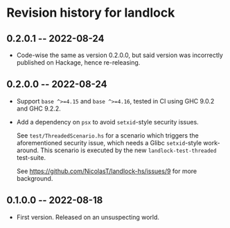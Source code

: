 # Revision history for landlock

## 0.2.0.1 -- 2022-08-24

* Code-wise the same as version 0.2.0.0, but said version was incorrectly
  published on Hackage, hence re-releasing.

## 0.2.0.0 -- 2022-08-24

* Support `base ^>=4.15` and `base ^>=4.16`, tested in CI using GHC 9.0.2 and
  GHC 9.2.2.

* Add a dependency on `psx` to avoid `setxid`-style security issues.

  See `test/ThreadedScenario.hs` for a scenario which triggers the
  aforementioned security issue, which needs a Glibc `setxid`-style
  work-around. This scenario is executed by the new `landlock-test-threaded`
  test-suite.

  See https://github.com/NicolasT/landlock-hs/issues/9 for more background.

## 0.1.0.0 -- 2022-08-18

* First version. Released on an unsuspecting world.

